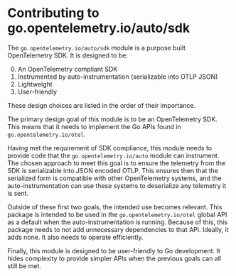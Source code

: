 # Contributing to go.opentelemetry.io/auto/sdk

The `go.opentelemetry.io/auto/sdk` module is a purpose built OpenTelemetry SDK.
It is designed to be:

0. An OpenTelemetry compliant SDK
1. Instrumented by auto-instrumentation (serializable into OTLP JSON)
2. Lightweight
3. User-friendly

These design choices are listed in the order of their importance.

The primary design goal of this module is to be an OpenTelemetry SDK.
This means that it needs to implement the Go APIs found in `go.opentelemetry.io/otel`.

Having met the requirement of SDK compliance, this module needs to provide code that the `go.opentelemetry.io/auto` module can instrument.
The chosen approach to meet this goal is to ensure the telemetry from the SDK is serializable into JSON encoded OTLP.
This ensures then that the serialized form is compatible with other OpenTelemetry systems, and the auto-instrumentation can use these systems to deserialize any telemetry it is sent.

Outside of these first two goals, the intended use becomes relevant.
This package is intended to be used in the `go.opentelemetry.io/otel` global API as a default when the auto-instrumentation is running.
Because of this, this package needs to not add unnecessary dependencies to that API.
Ideally, it adds none.
It also needs to operate efficiently.

Finally, this module is designed to be user-friendly to Go development.
It hides complexity to provide simpler APIs when the previous goals can all still be met.
